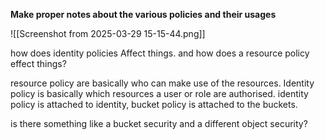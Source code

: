 **Make proper notes about the various policies and their usages**


![[Screenshot from 2025-03-29 15-15-44.png]]

how does identity policies Affect things. and how does a resource policy effect things?

resource policy are basically who can make use of the resources. Identity policy is basically which resources a user or role are authorised. identity policy is attached to identity, bucket policy is attached to the buckets.

is there something like a bucket security and a different object security?


